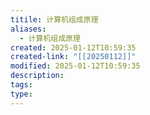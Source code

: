 ```yaml
---
titile: 计算机组成原理
aliases:
  - 计算机组成原理
created: 2025-01-12T10:59:35
created-link: "[[20250112]]"
modified: 2025-01-12T10:59:35
description: 
tags: 
type:
---
```


